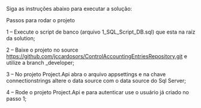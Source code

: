 Siga as instruções abaixo para executar a solução:

Passos para rodar o projeto

1 – Execute o script de banco (arquivo 1_SQL_Script_DB.sql) que esta na raíz da solution;

2 – Baixe o projeto no source https://github.com/jccardosors/ControlAccountingEntriesRepository.git e utilize a branch _developer;

3 – No projeto Project.Api abra o arquivo appsettings e na chave connectionstrings altere o data source com o data source do Sql Server;

4 – Rode o projeto Project.Api e para autenticar use o usuário já criado no passo 1;
